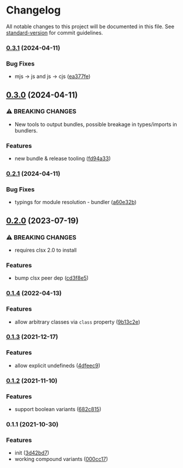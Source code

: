 # Changelog

All notable changes to this project will be documented in this file. See [standard-version](https://github.com/conventional-changelog/standard-version) for commit guidelines.

### [0.3.1](https://github.com/asyarb/twix/compare/v0.3.0...v0.3.1) (2024-04-11)


### Bug Fixes

* mjs -> js and js -> cjs ([ea377fe](https://github.com/asyarb/twix/commit/ea377fe3a9414ecfcaee296fc5a0230fdfa3e59b))

## [0.3.0](https://github.com/asyarb/twix/compare/v0.2.1...v0.3.0) (2024-04-11)


### ⚠ BREAKING CHANGES

* New tools to output bundles, possible breakage in types/imports in bundlers.

### Features

* new bundle & release tooling ([fd94a33](https://github.com/asyarb/twix/commit/fd94a33e80029fde2ca78e1e9722a115baa22c6c))

### [0.2.1](https://github.com/asyarb/twix/compare/v0.2.0...v0.2.1) (2024-04-11)

### Bug Fixes

- typings for module resolution - bundler
  ([a60e32b](https://github.com/asyarb/twix/commit/a60e32bec9f5fece8da5b0d891e49247c4715a8c))

## [0.2.0](https://github.com/asyarb/twix/compare/v0.1.4...v0.2.0) (2023-07-19)

### ⚠ BREAKING CHANGES

- requires clsx 2.0 to install

### Features

- bump clsx peer dep
  ([cd3f8e5](https://github.com/asyarb/twix/commit/cd3f8e5ae54ac2b474373758a9ae7d25c28ec029))

### [0.1.4](https://github.com/asyarb/twix/compare/v0.1.3...v0.1.4) (2022-04-13)

### Features

- allow arbitrary classes via `class` property
  ([9b13c2e](https://github.com/asyarb/twix/commit/9b13c2e62afc84e67633debbadcb989c02a0d797))

### [0.1.3](https://github.com/asyarb/twix/compare/v0.1.2...v0.1.3) (2021-12-17)

### Features

- allow explicit undefineds
  ([4dfeec9](https://github.com/asyarb/twix/commit/4dfeec9ec59ff5dab66e9e60cfaf7e4b43386575))

### [0.1.2](https://github.com/asyarb/twix/compare/v0.1.1...v0.1.2) (2021-11-10)

### Features

- support boolean variants
  ([682c815](https://github.com/asyarb/twix/commit/682c8155b6dce699fbafbbd7fcb249ec5799f098))

### 0.1.1 (2021-10-30)

### Features

- init
  ([3d42bd7](https://github.com/asyarb/twix/commit/3d42bd7eccbaa00babdc282936d1b3c41f0cb916))
- working compound variants
  ([000cc17](https://github.com/asyarb/twix/commit/000cc17ed37c6c4ee67458df6676effd42d7f91d))
